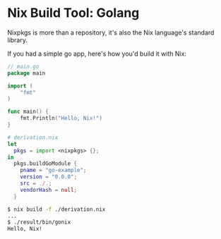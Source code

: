 Nix Build Tool: Golang
===

Nixpkgs is more than a repository, it's also the Nix language's standard library.

<!-- pause -->

If you had a simple go app, here's how you'd build it with Nix:

<!-- column_layout: [1, 1] -->

<!-- column: 0 -->

```go
// main.go
package main

import (
	"fmt"
)

func main() {
	fmt.Println("Hello, Nix!")
}
```

<!-- column: 1 -->

```nix
# derivation.nix
let
  pkgs = import <nixpkgs> {};
in
  pkgs.buildGoModule {
    pname = "go-example";
    version = "0.0.0";
    src = ./.;
    vendorHash = null;
  }
```

<!-- reset_layout -->

```sh
$ nix build -f ./derivation.nix
...
$ ./result/bin/gonix
Hello, Nix!
```

<!--
speaker_note: |
  we probably don't want to be using the lower-level `derivation` function for everything
  nixpkgs is a standard library for the nix language, that includes higher level derivation builders
  =====
  what would it look like to build a go package in the real world?
  in this example, we're using the `pkgs.buildgomodule` function to define our derivation
  we give it a src directory, name, and version, and it handles defining the derivation for you
-->

<!-- end_slide -->
